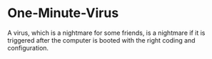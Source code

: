 # One-Minute-Virus
A virus, which is a nightmare for some friends, is a nightmare if it is triggered after the computer is booted with the right coding and configuration.
